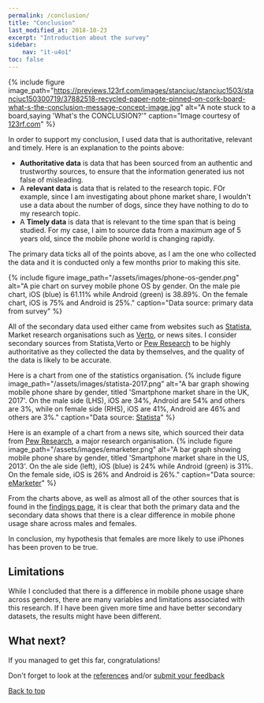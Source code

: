 ```yaml
---
permalink: /conclusion/
title: "Conclusion"
last_modified_at: 2018-10-23
excerpt: "Introduction about the survey"
sidebar:
    nav: "it-u4o1"
toc: false
---
```

{% include figure image_path="https://previews.123rf.com/images/stanciuc/stanciuc1503/stanciuc150300719/37882518-recycled-paper-note-pinned-on-cork-board-what-s-the-conclusion-message-concept-image.jpg" alt="A note stuck to a board,saying 'What's the CONCLUSION?'" caption="Image courtesy of [123rf.com](https://www.123rf.com/photo_37882518_recycled-paper-note-pinned-on-cork-board-what-s-the-conclusion-message-concept-image.html)" %}

In order to support my conclusion, I used data that is authoritative, relevant and timely. Here is an explanation to the points above:
* **Authoritative data** is data that has been sourced from an authentic and trustworthy sources, to ensure that the information generated ius not false of misleading.
* A **relevant data** is data that is related to the research topic. FOr example, since I am investigating about phone market share, I wouldn't use a data about the number of dogs, since they have nothing to do to my research topic.
* A **Timely data** is data that is relevant to the time span that is being studied. For my case, I aim to source data from a maximum age of 5 years old, since the mobile phone world is changing rapidly.

The primary data ticks all of the points above, as I am the one who collected the data and it is conducted only a few months prior to making this site.

{% include figure image_path="/assets/images/phone-os-gender.png" alt="A pie chart on survey mobile phone OS by gender. On the male pie chart, iOS (blue) is 61.11% while Android (green) is 38.89%. On the female chart, iOS is 75% and Android is 25%." caption="Data source: primary data from survey" %}

All of the secondary data used either came from websites such as [Statista](https://www.statista.com/), Market research organisations such as [Verto](https://www.vertoanalytics.com/), or news sites. I consider secondary sources from Statista,Verto or [Pew Research](http://www.pew.org/) to be highly authoritative as they collected the data by themselves, and the quality of the data is likely to be accurate.

Here is a chart from one of the statistics organisation.
{% include figure image_path="/assets/images/statista-2017.png" alt="A bar graph showing mobile phone share by gender, titled 'Smartphone market share in the UK, 2017'. On the male side (LHS), iOS are 34%, Android are 54% and others are 3%, while on female side (RHS), iOS are 41%, Android are 46% and others are 3%." caption="Data source: [Statista](https://www.statista.com/statistics/732632/share-of-cell-phone-brands-owned-in-the-uk-by-gender/)" %}

Here is an example of a chart from a news site, which sourced their data from [Pew Research](http://www.pew.org/), a major research organisation.
{% include figure image_path="/assets/images/emarketer.png" alt="A bar graph showing mobile phone share by gender, titled 'Smartphone market share in the US, 2013'. On the ale side (left), iOS (blue) is 24% while Android (green) is 31%. On the female side, iOS is 26% and Android is 26%." caption="Data source: [eMarketer](https://www.emarketer.com/Article/US-Smartphone-OS-Race-Still-Close-Men-Younger-Users-Favor-Android/1009961)" %}

From the charts above, as well as  almost all of the other sources that is found in the [findings page](https://megascrapper.github.io/mobile-phones-and-gender/findings/), it is clear that both the primary data and the secondary data shows that there is a clear difference in mobile phone usage share across males and females.

In conclusion, my hypothesis that females are more likely to use iPhones has been proven to be true.

## Limitations
While I concluded that there is a difference in mobile phone usage share across genders, there are many variables and limitations associated with this research. If I have been given more time and have better secondary datasets, the results might have been different.

## What next?
If you managed to get this far, congratulations!

Don't forget to look at the [references](/mobile-phones-and-gender/credits/) and/or [submit your feedback](/mobile-phones-and-gender/feedback/)

[Back to top](#top)
